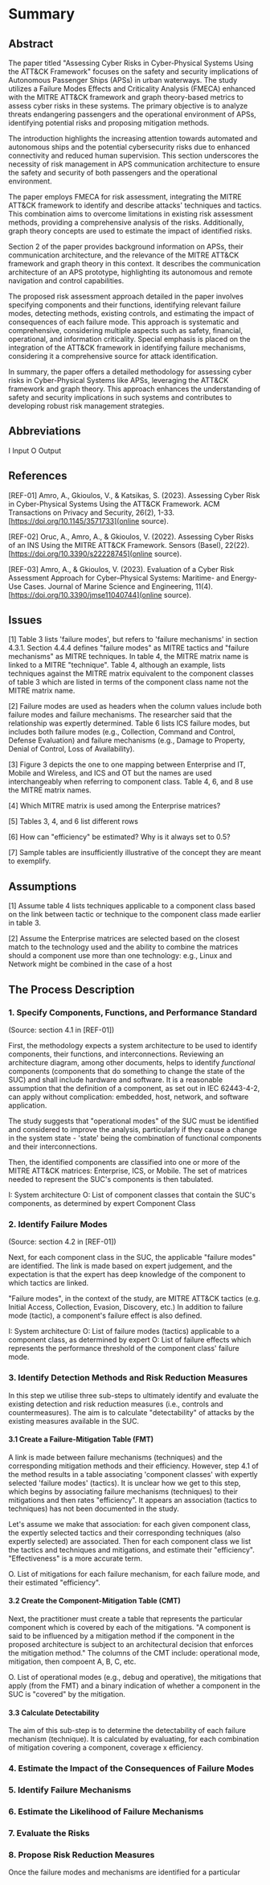 # Summary

## Abstract

The paper titled "Assessing Cyber Risks in Cyber-Physical Systems Using the ATT&CK Framework" focuses on the safety and security implications of Autonomous Passenger Ships (APSs) in urban waterways. The study utilizes a Failure Modes Effects and Criticality Analysis (FMECA) enhanced with the MITRE ATT&CK framework and graph theory-based metrics to assess cyber risks in these systems. The primary objective is to analyze threats endangering passengers and the operational environment of APSs, identifying potential risks and proposing mitigation methods.

The introduction highlights the increasing attention towards automated and autonomous ships and the potential cybersecurity risks due to enhanced connectivity and reduced human supervision. This section underscores the necessity of risk management in APS communication architecture to ensure the safety and security of both passengers and the operational environment.

The paper employs FMECA for risk assessment, integrating the MITRE ATT&CK framework to identify and describe attacks' techniques and tactics. This combination aims to overcome limitations in existing risk assessment methods, providing a comprehensive analysis of the risks. Additionally, graph theory concepts are used to estimate the impact of identified risks.

Section 2 of the paper provides background information on APSs, their communication architecture, and the relevance of the MITRE ATT&CK framework and graph theory in this context. It describes the communication architecture of an APS prototype, highlighting its autonomous and remote navigation and control capabilities.

The proposed risk assessment approach detailed in the paper involves specifying components and their functions, identifying relevant failure modes, detecting methods, existing controls, and estimating the impact of consequences of each failure mode. This approach is systematic and comprehensive, considering multiple aspects such as safety, financial, operational, and information criticality. Special emphasis is placed on the integration of the ATT&CK framework in identifying failure mechanisms, considering it a comprehensive source for attack identification.

In summary, the paper offers a detailed methodology for assessing cyber risks in Cyber-Physical Systems like APSs, leveraging the ATT&CK framework and graph theory. This approach enhances the understanding of safety and security implications in such systems and contributes to developing robust risk management strategies.

## Abbreviations

I   Input
O   Output

## References

[REF-01] Amro, A., Gkioulos, V., & Katsikas, S. (2023). Assessing Cyber Risk in Cyber-Physical Systems Using the ATT&CK Framework. ACM Transactions on Privacy and Security, 26(2), 1-33. [https://doi.org/10.1145/3571733](online source).

[REF-02] Oruc, A., Amro, A., & Gkioulos, V. (2022). Assessing Cyber Risks of an INS Using the MITRE ATT&CK Framework. Sensors (Basel), 22(22). [https://doi.org/10.3390/s22228745](online source).

[REF-03] Amro, A., & Gkioulos, V. (2023). Evaluation of a Cyber Risk Assessment Approach for Cyber–Physical Systems: Maritime- and Energy-Use Cases. Journal of Marine Science and Engineering, 11(4). [https://doi.org/10.3390/jmse11040744](online source).

## Issues

[1] Table 3 lists 'failure modes', but refers to 'failure mechanisms' in section 4.3.1. Section 4.4.4 defines "failure modes" as MITRE tactics and "failure mechanisms" as MITRE techniques. In table 4, the MITRE matrix name is linked to a MITRE "technique". Table 4, although an example, lists techniques against the MITRE matrix equivalent to the component classes of table 3 which are listed in terms of the component class name not the MITRE matrix name.

[2] Failure modes are used as headers when the column values include both failure modes and failure mechanisms. The researcher said that the relationship was expertly determined. Table 6 lists ICS failure modes, but includes both failure modes (e.g., Collection, Command and Control, Defense Evaluation) and failure mechanisms (e.g., Damage to Property, Denial of Control, Loss of Availability).

[3] Figure 3 depicts the one to one mapping between Enterprise and IT, Mobile and Wireless, and ICS and OT but the names are used interchangeably when referring to component class. Table 4, 6, and 8 use the MITRE matrix names.

[4] Which MITRE matrix is used among the Enterprise matrices?

[5] Tables 3, 4, and 6 list different rows

[6] How can "efficiency" be estimated? Why is it always set to 0.5?

[7] Sample tables are insufficiently illustrative of the concept they are meant to exemplify.

## Assumptions

[1] Assume table 4 lists techniques applicable to a component class based on the link between tactic or technique to the component class made earlier in table 3.

[2] Assume the Enterprise matrices are selected based on the closest match to the technology used and the ability to combine the matrices should a component use more than one technology: e.g., Linux and Network might be combined in the case of a host

## The Process Description

### 1. Specify Components, Functions, and Performance Standard

(Source: section 4.1 in [REF-01])

First, the methodology expects a system architecture to be used to identify components, their functions, and interconnections. Reviewing an architecture diagram, among other documents, helps to identify *functional* components (components that do something to change the state of the SUC) and shall include hardware and software. It is a reasonable assumption that the definition of a component, as set out in IEC 62443-4-2, can apply without complication: embedded, host, network, and software application.

The study suggests that "operational modes" of the SUC must be identified and considered to improve the analysis, particularly if they cause a change in the system state - 'state' being the combination of functional components and their interconnections.

Then, the identified components are classified into one or more of the MITRE ATT&CK matrices: Enterprise, ICS, or Mobile. The set of matrices needed to represent the SUC's components is then tabulated.

I: System architecture
O: List of component classes that contain the SUC's components, as determined by expert
Component Class

### 2. Identify Failure Modes

(Source: section 4.2 in [REF-01])

Next, for each component class in the SUC, the applicable "failure modes" are identified. The link is made based on expert judgement, and the expectation is that the expert has deep knowledge of the component to which tactics are linked.

"Failure modes", in the context of the study, are MITRE ATT&CK tactics (e.g. Initial Access, Collection, Evasion, Discovery, etc.) In addition to failure mode (tactic), a component's failure effect is also defined.

I: System architecture
O: List of failure modes (tactics) applicable to a component class, as determined by expert
O: List of failure effects which represents the performance threshold of the component class' failure mode.

### 3. Identify Detection Methods and Risk Reduction Measures

In this step we utilise three sub-steps to ultimately identify and evaluate the existing detection and risk reduction measures (i.e., controls and countermeasures). The aim is to calculate "detectability" of attacks by the existing measures available in the SUC.

#### 3.1 Create a Failure-Mitigation Table (FMT)

A link is made between failure mechanisms (techniques) and the corresponding mitigation methods and their efficiency. However, step 4.1 of the method results in a table associating 'component classes' with expertly selected 'failure modes' (tactics). It is unclear how we get to this step, which begins by associating failure mechanisms (techniques) to their mitigations and then rates "efficiency". It appears an association (tactics to techniques) has not been documented in the study.

Let's assume we make that association: for each given component class, the expertly selected tactics and their corresponding techniques (also expertly selected) are associated. Then for each component class we list the tactics and techniques and mitigations, and estimate their "efficiency". "Effectiveness" is a more accurate term.

O. List of mitigations for each failure mechanism, for each failure mode, and their estimated "efficiency".

#### 3.2 Create the Component-Mitigation Table (CMT)

Next, the practitioner must create a table that represents the particular component which is covered by each of the mitigations. "A component is said to be influenced by a mitigation method if the component in the proposed architecture is subject to an architectural decision that enforces the mitigation method." The columns of the CMT include: operational mode, mitigation, then compoent A, B, C, etc.

O. List of operational modes (e.g., debug and operative), the mitigations that apply (from the FMT) and a binary indication of whether a component in the SUC is "covered" by the mitigation.

#### 3.3 Calculate Detectability

The aim of this sub-step is to determine the detectability of each failure mechanism (technique). It is calculated by evaluating, for each combination of mitigation covering a component, coverage x efficiency.

### 4. Estimate the Impact of the Consequences of Failure Modes

### 5. Identify Failure Mechanisms

### 6. Estimate the Likelihood of Failure Mechanisms

### 7. Evaluate the Risks

### 8. Propose Risk Reduction Measures

Once the failure modes and mechanisms are identified for a particular
